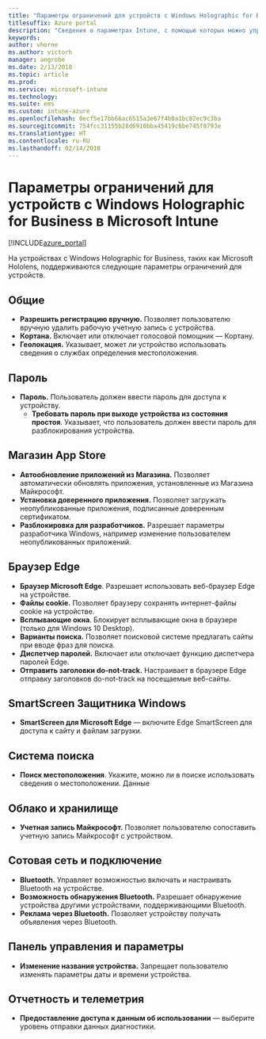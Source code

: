 ```yaml
---
title: "Параметры ограничений для устройств с Windows Holographic for Business в Intune"
titlesuffix: Azure portal
description: "Сведения о параметрах Intune, с помощью которых можно управлять параметрами и работой устройств с Windows Holographic for Business"
keywords: 
author: vhorne
ms.author: victorh
manager: angrobe
ms.date: 2/13/2018
ms.topic: article
ms.prod: 
ms.service: microsoft-intune
ms.technology: 
ms.suite: ems
ms.custom: intune-azure
ms.openlocfilehash: 0ecf5e17bb66ac6515a3e67f4b0a1bc82ec9c3ba
ms.sourcegitcommit: 754fcc31155b28d6910bba45419c6be745f8793e
ms.translationtype: HT
ms.contentlocale: ru-RU
ms.lasthandoff: 02/14/2018
---
```

# <a name="windows-holographic-for-business-device-restriction-settings-in-microsoft-intune"></a>Параметры ограничений для устройств с Windows Holographic for Business в Microsoft Intune

[!INCLUDE[azure_portal](./includes/azure_portal.md)]

На устройствах с Windows Holographic for Business, таких как Microsoft Hololens, поддерживаются следующие параметры ограничений для устройств.

## <a name="general"></a>Общие

- **Разрешить регистрацию вручную.** Позволяет пользователю вручную удалить рабочую учетную запись с устройства.
- **Кортана.** Включает или отключает голосовой помощник — Кортану.
- **Геолокация.** Указывает, может ли устройство использовать сведения о службах определения местоположения.



## <a name="password"></a>Пароль
-   **Пароль.** Пользователь должен ввести пароль для доступа к устройству.
    -   **Требовать пароль при выходе устройства из состояния простоя**. Указывает, что пользователь должен ввести пароль для разблокирования устройства.



## <a name="app-store"></a>Магазин App Store

-   **Автообновление приложений из Магазина.** Позволяет автоматически обновлять приложения, установленные из Магазина Майкрософт.
-   **Установка доверенного приложения.** Позволяет загружать неопубликованные приложения, подписанные доверенным сертификатом.
-   **Разблокировка для разработчиков.** Разрешает параметры разработчика Windows, например изменение пользователем неопубликованных приложений.

## <a name="edge-browser"></a>Браузер Edge

-   **Браузер Microsoft Edge**. Разрешает использовать веб-браузер Edge на устройстве.
-   **Файлы cookie.** Позволяет браузеру сохранять интернет-файлы cookie на устройстве.
-   **Всплывающие окна**. Блокирует всплывающие окна в браузере (только для Windows 10 Desktop).
-   **Варианты поиска.** Позволяет поисковой системе предлагать сайты при вводе фраз для поиска.
-   **Диспетчер паролей.** Включает или отключает функцию диспетчера паролей Edge.
- **Отправить заголовки do-not-track.** Настраивает в браузере Edge отправку заголовков do-not-track на посещаемые веб-сайты.

## <a name="windows-defender-smart-screen"></a>SmartScreen Защитника Windows

- **SmartScreen для Microsoft Edge** — включите Edge SmartScreen для доступа к сайту и файлам загрузки.

## <a name="search"></a>Система поиска
- **Поиск местоположения**. Укажите, можно ли в поиске использовать сведения о местоположении. Данные


## <a name="cloud-and-storage"></a>Облако и хранилище
-   **Учетная запись Майкрософт.** Позволяет пользователю сопоставить учетную запись Майкрософт с устройством.

## <a name="cellular-and-connectivity"></a>Сотовая сеть и подключение

-   **Bluetooth.** Управляет возможностью включать и настраивать Bluetooth на устройстве.
-   **Возможность обнаружения Bluetooth.** Разрешает обнаружение устройства другими устройствами, поддерживающими Bluetooth.
-   **Реклама через Bluetooth.** Позволяет устройству получать объявления через Bluetooth.

## <a name="control-panel-and-settings"></a>Панель управления и параметры

- **Изменение названия устройства.** Запрещает пользователю изменять параметры даты и времени устройства.

## <a name="reporting-and-telemetry"></a>Отчетность и телеметрия

- **Предоставление доступа к данным об использовании** — выберите уровень отправки данных диагностики.